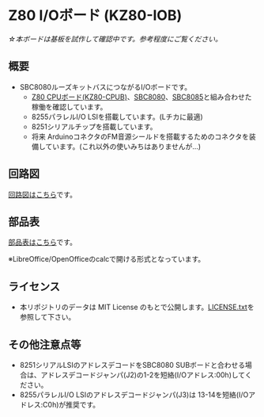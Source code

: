 # Z80 I/Oボード (KZ80-IOB)

*☆本ボードは基板を試作して確認中です。参考程度にご覧ください。*

## 概要

- SBC8080ルーズキットバスにつながるI/Oボードです。
  - [Z80 CPUボード(KZ80-CPUB)](https://github.com/kuninet/Z80_CPUB/wiki)、[SBC8080](https://vintagechips.wordpress.com/2018/06/24/sbc8080-cpu%E3%83%AB%E3%83%BC%E3%82%BA%E3%82%AD%E3%83%83%E3%83%88/)、[SBC8085](https://vintagechips.wordpress.com/2018/08/27/sbc8085%e3%81%8c%e5%ae%8c%e6%88%90/)と組み合わせた稼働を確認しています。
  - 8255パラレルI/O LSIを搭載しています。(Lチカに最適)
  - 8251シリアルチップを搭載しています。
  - 将来 ArduinoコネクタのFM音源シールドを搭載するためのコネクタを装備しています。(これ以外の使いみちはありませんが...)

## 回路図

[回路図はこちら](image/Z80-8251-PPI.pdf)です。

## 部品表

[部品表はこちら](KiCAD/Z80-8251-PPI.ods)です。

※LibreOffice/OpenOfficeのcalcで開ける形式となっています。

## ライセンス

- 本リポジトリのデータは MIT License のもとで公開します。[LICENSE.txt](LICENSE.txt)を参照して下さい。

## その他注意点等

- 8251シリアルLSIのアドレスデコードをSBC8080 SUBボードと合わせる場合は、アドレスデコードジャンパ(J2)の1-2を短絡(I/Oアドレス:00h)してください。
- 8255パラレルI/O LSIのアドレスデコードジャンパ(J3)は 13-14を短絡(I/Oアドレス:C0h)が推奨です。

